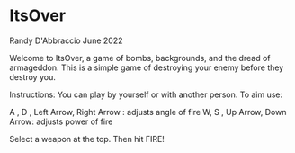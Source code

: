 # ItsOver

Randy D'Abbraccio June 2022

Welcome to ItsOver, a game of bombs, backgrounds, and the dread of armageddon. This is a  simple game of destroying your enemy before they destroy you.

Instructions: You can play by yourself or with another person. To aim use:

A , D , Left Arrow, Right Arrow : adjusts angle of fire
W,  S , Up Arrow,   Down Arrow: adjusts power of fire

Select a weapon at the top. Then hit FIRE!

